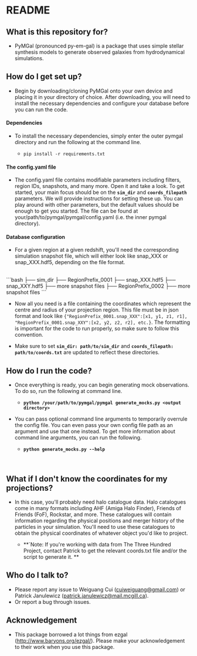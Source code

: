 # README


## What is this repository for?

* PyMGal (pronounced py-em-gal) is a package that uses simple stellar synthesis models to generate observed galaxies from hydrodynamical simulations.

## How do I get set up?

* Begin by downloading/cloning PyMGal onto your own device and placing it in your directory of choice. After downloading, you will need to install the necessary dependencies and configure your database before you can run the code.

#### Dependencies 

* To install the necessary dependencies, simply enter the outer pymgal directory and run the following at the command line.

    * `pip install -r requirements.txt`


#### The config.yaml file

* The config.yaml file contains modifiable parameters including filters, region IDs, snapshots, and many more. Open it and take a look. To get started, your main focus should be on the **`sim_dir`** and  **`coords_filepath`** parameters. We will provide instructions for setting these up. You can play around with other parameters, but the default values should be enough to get you started. The file can be found at your/path/to/pymgal/pymgal/config.yaml (i.e. the inner pymgal directory). 



#### Database configuration

* For a given region at a given redshift, you'll need the corresponding simulation snapshot file, which will either look like snap_XXX or snap_XXX.hdf5, depending on the file format. 

<br />
```bash    
         ├── sim_dir
            ├── RegionPrefix_0001
                ├── snap_XXX.hdf5
                ├── snap_XXY.hdf5
                ├── more snapshot files 
            ├── RegionPrefix_0002
                ├── more snapshot files     
```
<br />

* Now all you need is a file containing the coordinates which represent the centre and radius of your projection region. This file must be in json format and look like `{"RegionPrefix_0001.snap_XXX":[x1, y1, z1, r1], "RegionPrefix_0001.snap_XXY":[x2, y2, z2, r2], etc.}`. The formatting is important for the code to run properly, so make sure to follow this convention.

* Make sure to set **`sim_dir: path/to/sim_dir`** and  **`coords_filepath: path/to/coords.txt`** are updated to reflect these directories. 


## How do I run the code?

* Once everything is ready, you can begin generating mock observations. To do so, run the following at command line.

    *  **`python /your/path/to/pymgal/pymgal generate_mocks.py <output directory>`**


* You can pass optional command line arguments to temporarily overrule the config file. You can even pass your own config file path as an argument and use that one instead.  To get more information about command line arguments, you can run the following. <br>

    * **`python generate_mocks.py --help`**
<br />

## What if I don't know the coordinates for my projections?

* In this case, you'll probably need halo catalogue data. Halo catalogues come in many formats including AHF (Amiga Halo Finder), Friends of Friends (FoF), Rockstar, and more. These catalogues will contain information regarding the physical positions and merger history of the particles in your simulation. You'll need to use these catalogues to obtain the physical coordinates of whatever object you'd like to project.

    * **`Note: If you're working with data from The Three Hundred Project, contact Patrick to get the relevant coords.txt file and/or the script to generate it. **

## Who do I talk to?

*   Please report any issue to Weiguang Cui (cuiweiguang@gmail.com) or Patrick Janulewicz (patrick.janulewicz@mail.mcgill.ca).
*   Or report a bug through issues.

## Acknowledgement

*  This package borrowed a lot things from ezgal (<http://www.baryons.org/ezgal/>). Please make your acknowledgement to their work when you use this package.
